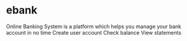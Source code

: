 # ebank
Online Banking System is a platform which helps you manage your bank account in no time
Create user account
Check balance
View statements
